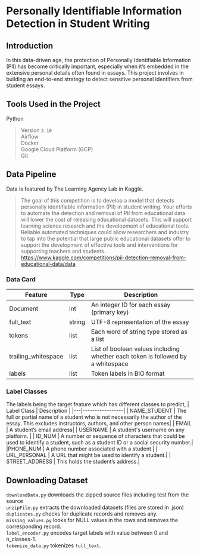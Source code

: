 # Personally Identifiable Information Detection in Student Writing

## Introduction
In this data-driven age, the protection of Personally Identifiable Information (PII) has become critically important, especially when it’s 
embedded in the extensive personal details often found in essays.  This project involves in building an end-to-end strategy to detect sensitive personal identifiers from student essays.

## Tools Used in the Project
Python <br>
> Version `3.10` <br>
Airflow <br>
Docker <br>
Google Cloud Platform (GCP) <br>
Git <br>

## Data Pipeline
Data is featured by The Learning Agency Lab in Kaggle.
> The goal of this competition is to develop a model that detects personally identifiable information (PII) in student writing. Your efforts to automate the detection and removal of PII from educational data will lower the cost of releasing educational datasets. This will support learning science research and the development of educational tools. Reliable automated techniques could allow researchers and industry to tap into the potential that large public educational datasets offer to support the development of effective tools and interventions for supporting teachers and students.
https://www.kaggle.com/competitions/pii-detection-removal-from-educational-data/data

### Data Card
| Feature | Type | Description |
|----------------|----------------|-----------------|
| Document | int  | An integer ID for each essay (primary key) |
| full_text | string  | UTF-8 representation of the essay  |
| tokens | list  | Each word of string type stored as a list  |
| trailing_whitespace | list | List of boolean values including whether each token is followed by a whitespace |
| labels | list | Token labels in BIO format |

### Label Classes
The labels being the target feature which has different classes to predict,
| Label Class | Description |
|---|-----------------|
| NAME_STUDENT | The full or partial name of a student who is not necessarily the author of the essay. This excludes instructors, authors, and other person names|
| EMAIL | A student’s email address|
| USERNAME | A student's username on any platform. |
| ID_NUM | A number or sequence of characters that could be used to identify a student, such as a student ID or a social security number.|
|PHONE_NUM | A phone number associated with a student |
| URL_PERSONAL | A URL that might be used to identify a student.|
| STREET_ADDRESS | This holds the student’s address.|

## Downloading Dataset
`downloadData.py` downloads the zipped source files including test from the source <br>
`unzipFile.py` extracts the downloaded datasets (files are stored in .json) <br>
`duplicates.py` checks for duplicate records and removes any. <br>
`missing_values.py` looks for NULL values in the rows and removes the corresponding record. <br>
`label_encoder.py` encodes target labels with value between 0 and n_classes-1. <br>
`tokenize_data.py` tokenizes `full_text`. <br> 
